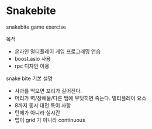 # Snakebite
snakebite game exercise

목적
* 온라인 멀티플레이 게임 프로그래밍 연습
* boost.asio 사용
* rpc 디자인 이용

snake bite 기본 설명
* 사과를 먹으면 꼬리가 길어진다.
* 머리가 벽/장애물/다른 뱀에 부딪히면 죽는다.
멀티플레이 요소
* 8까지 동시 대전
특이 사항
* 턴제가 아니라 실시간
* 맵이 grid 가 아니라 continuous
